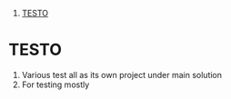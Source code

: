 1. [TESTO](#testo)


# TESTO

1. Various test all as its own project under main solution
2. For testing mostly 



